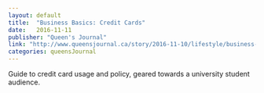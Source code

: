 ```yaml
---
layout: default
title:  "Business Basics: Credit Cards"
date:   2016-11-11
publisher: "Queen's Journal"
link: "http://www.queensjournal.ca/story/2016-11-10/lifestyle/business-basics-credit-cards/?lipi=urn%3Ali%3Apage%3Ad_flagship3_profile_view_base%3B9U5XZvFLSIiPje%2FykIgcrw%3D%3D"
categories: queensJournal
---
```

Guide to credit card usage and policy, geared towards a university student audience.
